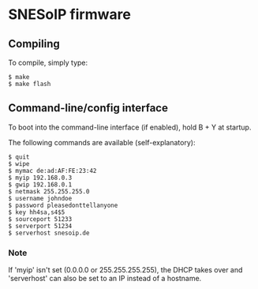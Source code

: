 # SNESoIP firmware #

## Compiling ##

To compile, simply type:
```
$ make
$ make flash
```

## Command-line/config interface ##

To boot into the command-line interface (if enabled), hold B + Y at
startup.

The following commands are available (self-explanatory):
```
$ quit
$ wipe
$ mymac de:ad:AF:FE:23:42
$ myip 192.168.0.3
$ gwip 192.168.0.1
$ netmask 255.255.255.0
$ username johndoe
$ password pleasedonttellanyone
$ key hh4sa,s4$5
$ sourceport 51233
$ serverport 51234
$ serverhost snesoip.de
```

### Note ###
If 'myip' isn't set (0.0.0.0 or 255.255.255.255), the DHCP takes over
and 'serverhost' can also be set to an IP instead of a hostname.
